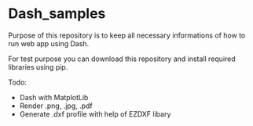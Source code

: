 # Dash_samples

Purpose of this repository is to keep all necessary informations of how to run web app using Dash.

For test purpose you can download this repository and install required libraries using pip.


Todo:
* Dash with MatplotLib
* Render .png, .jpg, .pdf 
* Generate .dxf profile with help of EZDXF libary 

